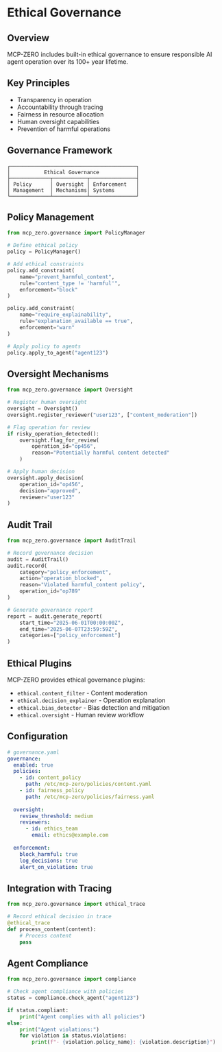 # Ethical Governance

## Overview

MCP-ZERO includes built-in ethical governance to ensure responsible AI agent operation over its 100+ year lifetime.

## Key Principles

- Transparency in operation
- Accountability through tracing
- Fairness in resource allocation
- Human oversight capabilities
- Prevention of harmful operations

## Governance Framework

```
┌─────────────────────────────────────────┐
│           Ethical Governance            │
├─────────────┬───────────┬───────────────┤
│ Policy      │ Oversight │ Enforcement   │
│ Management  │ Mechanisms│ Systems       │
└─────────────┴───────────┴───────────────┘
```

## Policy Management

```python
from mcp_zero.governance import PolicyManager

# Define ethical policy
policy = PolicyManager()

# Add ethical constraints
policy.add_constraint(
    name="prevent_harmful_content",
    rule="content_type != 'harmful'",
    enforcement="block"
)

policy.add_constraint(
    name="require_explainability",
    rule="explanation_available == true",
    enforcement="warn"
)

# Apply policy to agents
policy.apply_to_agent("agent123")
```

## Oversight Mechanisms

```python
from mcp_zero.governance import Oversight

# Register human oversight
oversight = Oversight()
oversight.register_reviewer("user123", ["content_moderation"])

# Flag operation for review
if risky_operation_detected():
    oversight.flag_for_review(
        operation_id="op456",
        reason="Potentially harmful content detected"
    )

# Apply human decision
oversight.apply_decision(
    operation_id="op456",
    decision="approved",
    reviewer="user123"
)
```

## Audit Trail

```python
from mcp_zero.governance import AuditTrail

# Record governance decision
audit = AuditTrail()
audit.record(
    category="policy_enforcement",
    action="operation_blocked",
    reason="Violated harmful_content policy",
    operation_id="op789"
)

# Generate governance report
report = audit.generate_report(
    start_time="2025-06-01T00:00:00Z",
    end_time="2025-06-07T23:59:59Z",
    categories=["policy_enforcement"]
)
```

## Ethical Plugins

MCP-ZERO provides ethical governance plugins:

- `ethical.content_filter` - Content moderation
- `ethical.decision_explainer` - Operation explanation
- `ethical.bias_detector` - Bias detection and mitigation
- `ethical.oversight` - Human review workflow

## Configuration

```yaml
# governance.yaml
governance:
  enabled: true
  policies:
    - id: content_policy
      path: /etc/mcp-zero/policies/content.yaml
    - id: fairness_policy
      path: /etc/mcp-zero/policies/fairness.yaml
  
  oversight:
    review_threshold: medium
    reviewers:
      - id: ethics_team
        email: ethics@example.com
    
  enforcement:
    block_harmful: true
    log_decisions: true
    alert_on_violation: true
```

## Integration with Tracing

```python
from mcp_zero.governance import ethical_trace

# Record ethical decision in trace
@ethical_trace
def process_content(content):
    # Process content
    pass
```

## Agent Compliance

```python
from mcp_zero.governance import compliance

# Check agent compliance with policies
status = compliance.check_agent("agent123")

if status.compliant:
    print("Agent complies with all policies")
else:
    print("Agent violations:")
    for violation in status.violations:
        print(f"- {violation.policy_name}: {violation.description}")
```
